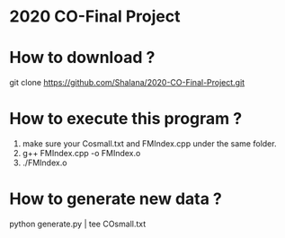 # 2020 CO-Final Project

# How to download ?
git clone https://github.com/Shalana/2020-CO-Final-Project.git

# How to execute this program ?
1. make sure your Cosmall.txt and FMIndex.cpp under the same folder.
2. g++ FMIndex.cpp -o FMIndex.o
3. ./FMIndex.o

# How to generate new data ? 
python generate.py | tee COsmall.txt


